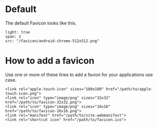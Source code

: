 # Default
The default Favicon looks like this.
```image
light: true
span: 2
src: "/favicon/android-chrome-512x512.png"
```


# How to add a favicon

Use one or more of these lines to add a favion for your applications use case.

```
<link rel="apple-touch-icon" sizes="180x180" href="/path/to/apple-touch-icon.png">
<link rel="icon" type="image/png" sizes="32x32" href="/path/to/favicon-32x32.png">
<link rel="icon" type="image/png" sizes="16x16" href="/path/to/favicon-16x16.png">
<link rel="manifest" href="/path/to/site.webmanifest">
<link rel="shortcut icon" href="/path/to/favicon.ico">
```
